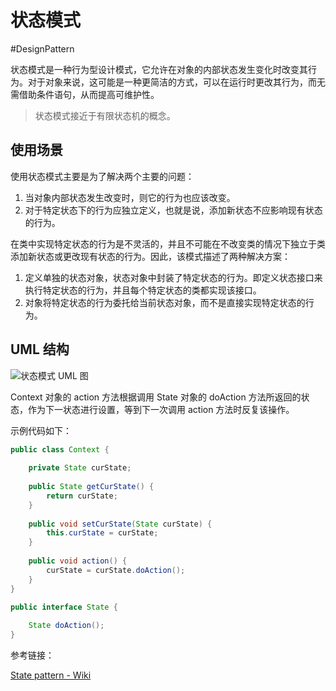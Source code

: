 # 状态模式
#DesignPattern

状态模式是一种行为型设计模式，它允许在对象的内部状态发生变化时改变其行为。对于对象来说，这可能是一种更简洁的方式，可以在运行时更改其行为，而无需借助条件语句，从而提高可维护性。

> 状态模式接近于有限状态机的概念。

## 使用场景

使用状态模式主要是为了解决两个主要的问题：

1. 当对象内部状态发生改变时，则它的行为也应该改变。
2. 对于特定状态下的行为应独立定义，也就是说，添加新状态不应影响现有状态的行为。

在类中实现特定状态的行为是不灵活的，并且不可能在不改变类的情况下独立于类添加新状态或更改现有状态的行为。因此，该模式描述了两种解决方案：

1. 定义单独的状态对象，状态对象中封装了特定状态的行为。即定义状态接口来执行特定状态的行为，并且每个特定状态的类都实现该接口。
2. 对象将特定状态的行为委托给当前状态对象，而不是直接实现特定状态的行为。

## UML 结构

![状态模式 UML 图](https://my-images-repo.oss-cn-hangzhou.aliyuncs.com/design-pattern/state-pattern.png)

Context 对象的 action 方法根据调用 State 对象的 doAction 方法所返回的状态，作为下一状态进行设置，等到下一次调用 action 方法时反复该操作。

示例代码如下：

```java
public class Context {  
  
    private State curState;  
  
    public State getCurState() {  
        return curState;  
    }  
  
    public void setCurState(State curState) {  
        this.curState = curState;  
    }  
  
    public void action() {  
        curState = curState.doAction();  
    }  
}

public interface State {  
  
    State doAction();  
}
```

参考链接：

[State pattern - Wiki](https://en.wikipedia.org/wiki/State_pattern)
